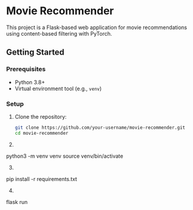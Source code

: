 # Movie Recommender

This project is a Flask-based web application for movie recommendations using content-based filtering with PyTorch.

## Getting Started

### Prerequisites
- Python 3.8+
- Virtual environment tool (e.g., `venv`)

### Setup

1. Clone the repository:
   ```bash
   git clone https://github.com/your-username/movie-recommender.git
   cd movie-recommender
2)
python3 -m venv venv
source venv/bin/activate

3)
pip install -r requirements.txt

4) 
flask run

